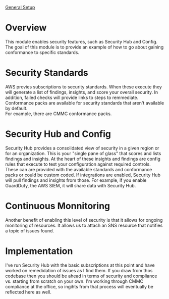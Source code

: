 [General Setup](../README.md)

# Overview

This module enables security features, such as Security Hub and Config.  The goal 
of this module is to provide an example of how to go about gaining conformance to
specific standards.  

# Security Standards

AWS provies subscriptions to security standards.  When these execute they will 
generate a list of findings, insights, and score your overall security.  In 
addition, failed checks will provide links to steps to remmediate.  Conformance
packs are available for security standards that aren't available by default.  
For example, there are CMMC conformance packs.

# Security Hub and Config

Security Hub provides a consolidated view of security in a given region or for
an organization.  This is your "single pane of glass" that scores and lists
findings and insights.  At the heart of these insights and findings are config
rules that execute to test your configuration against required controls.  These
can are provided with the available standards and conformance packs or could be
custom coded.  If integrations are enabled, Security Hub will pull findings and
insights from those.  For example, if you enable GuardDuty, the AWS SIEM, it 
will share data with Security Hub.

# Continuous Monnitoring

Another benefit of enabling this level of security is that it allows for ongoing
monitoring of resources.  It allows us to attach an SNS resource that notifies
a topic of issues found.

# Implementation

I've run Security Hub with the basic subscriptions at this point and have worked
on remedidation of issues as I find them.  If you draw from thos codebase then
you should be ahead in terms of security and compliance vs. starting from scratch
on your own.  I'm working through CMMC compliance at the office, so ingihts from
that process will eventually be reflected here as well.